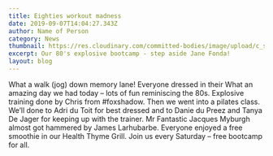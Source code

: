 ```yaml
---
title: Eighties workout madness
date: 2019-09-07T14:04:27.343Z
author: Name of Person
category: News
thumbnail: https://res.cloudinary.com/committed-bodies/image/upload/c_scale,f_auto,q_auto,w_600/v1642428319/blog/69563516_384908092188974_2308941329901551616_n_omvsod.jpg
excerpt: Our 80's explosive bootcamp - step aside Jane Fonda!
layout: blog
---
```

What a walk (jog) down memory lane! Everyone dressed in their What an amazing day we had today – lots of fun reminiscing the 80s. Explosive training done by Chris from #foxshadow. Then we went into a pilates class. We’ll done to Adri du Toit for best dressed and to Danie du Preez and Tanya De Jager for keeping up with the trainer. Mr Fantastic Jacques Myburgh almost got hammered by James Larhubarbe. Everyone enjoyed a free smoothie in our Health Thyme Grill. Join us every Saturday – free bootcamp for all.